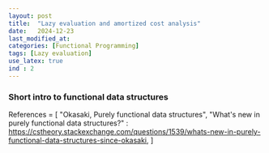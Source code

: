 ```yaml
---
layout: post
title:  "Lazy evaluation and amortized cost analysis"
date:   2024-12-23
last_modified_at: 
categories: [Functional Programming]
tags: [Lazy evaluation]
use_latex: true
ind : 2
---
```



### Short intro to functional data structures



References = [
  "Okasaki, Purely functional data structures",
  "What's new in purely functional data structures?" : https://cstheory.stackexchange.com/questions/1539/whats-new-in-purely-functional-data-structures-since-okasaki,
]